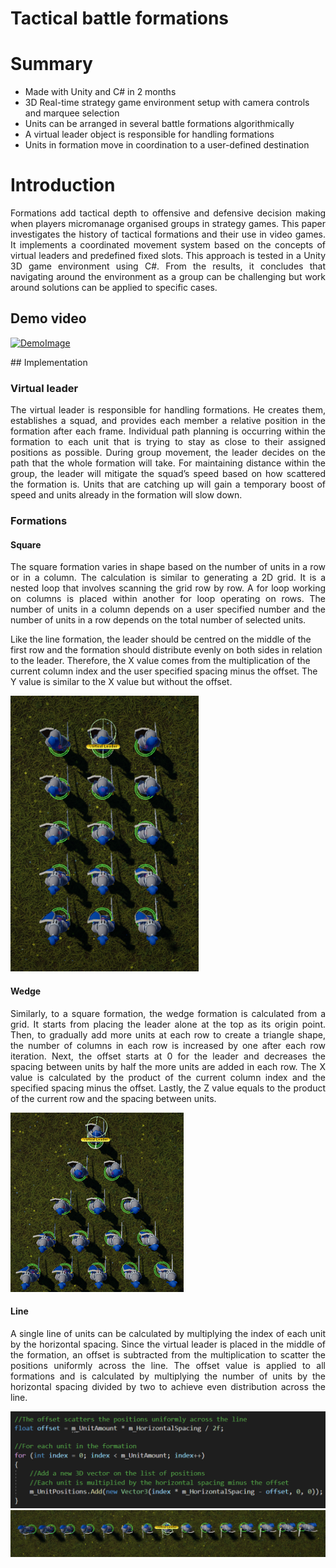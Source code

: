# Tactical battle formations

# Summary

* Made with Unity and C# in 2 months 
* 3D Real-time strategy game environment setup with camera controls and marquee selection
* Units can be arranged in several battle formations algorithmically
* A virtual leader object is responsible for handling formations
* Units in formation move in coordination to a user-defined destination

# Introduction
<p align="Justify">
Formations add tactical depth to offensive and defensive decision making when players micromanage organised groups in strategy games. This paper investigates the history of tactical formations and their use in video games. It implements a coordinated movement system based on the concepts of virtual leaders and predefined fixed slots. This approach is tested in a Unity 3D game environment using C#. From the results, it concludes that navigating around the environment as a group can be challenging but work around solutions can be applied to specific cases.
</p>

## Demo video ##
<p align="center">
  
[![DemoImage](http://img.youtube.com/vi/ubPr9XzjK8Q/0.jpg)](https://youtu.be/ubPr9XzjK8Q)
  
</p>
## Implementation

### Virtual leader
<p align="Justify">
The virtual leader is responsible for handling formations. He creates them, establishes a squad, and provides each member a relative position in the formation after each frame. Individual path planning is occurring within the formation to each unit that is trying to stay as close to their assigned positions as possible. During group movement, the leader decides on the path that the whole formation will take. For maintaining distance within the group, the leader will mitigate the squad’s speed based on how scattered the formation is. Units that are catching up will gain a temporary boost of speed and units already in the formation will slow down. 
</p>

### Formations

#### Square
<p align="Justify">
The square formation varies in shape based on the number of units in a row or in a column. The calculation is similar to generating a 2D grid. It is a nested loop that involves scanning the grid row by row. A for loop working on columns is placed within another for loop operating on rows. The number of units in a column depends on a user specified number and the number of units in a row depends on the total number of selected units.

  Like the line formation, the leader should be centred on the middle of the first row and the formation should distribute evenly on both sides in relation to the leader. Therefore, the X value comes from the multiplication of the current column index and the user specified spacing minus the offset. The Y value is similar to the X value but without the offset. 
</p>

<img src="https://github.com/hristomanos/DynamicTacticalFormations/blob/main/SquareFormation.png" width="300.75" height="441" />

#### Wedge
<p align="Justify">
Similarly, to a square formation, the wedge formation is calculated from a grid. It starts from placing the leader alone at the top as its origin point. Then, to gradually add more units at each row to create a triangle shape, the number of columns in each row is increased by one after each row iteration. Next, the offset starts at 0 for the leader and decreases the spacing between units by half the more units are added in each row.  The X value is calculated by the product of the current column index and the specified spacing minus the offset. Lastly, the Z value equals to the product of the current row and the spacing between units.
</p>
  
![LineFormation](https://github.com/hristomanos/DynamicTacticalFormations/blob/main/WedgeFormation.png)
  
#### Line
<p align="Justify">
A single line of units can be calculated by multiplying the index of each unit by the horizontal spacing. Since the virtual leader is placed in the middle of the formation, an offset is subtracted from the multiplication to scatter the positions uniformly across the line. The offset value is applied to all formations and is calculated by multiplying the number of units by the horizontal spacing divided by two to achieve even distribution across the line.
</p>

![LineCode](https://github.com/hristomanos/DynamicTacticalFormations/blob/main/LineCode.png)
![LineFormation](https://github.com/hristomanos/DynamicTacticalFormations/blob/main/LineFormation.png)


